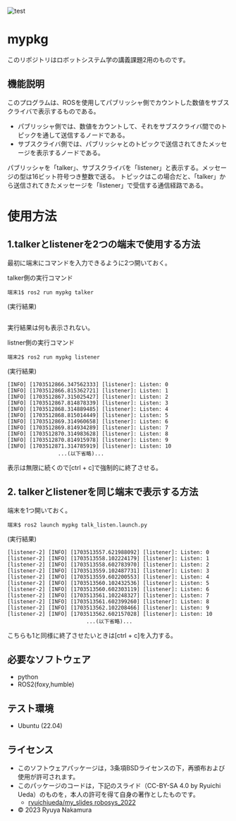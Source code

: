 ![test](https://github.com/ryuyanakamura2022/robosys2023_ROS2_mypkg/actions/workflows/test.yml/badge.svg)

# mypkg
このリポジトリはロボットシステム学の講義課題2用のものです。

## 機能説明
このプログラムは、ROSを使用してパブリッシャ側でカウントした数値をサブスクライバで表示するものである。
* パブリッシャ側では、数値をカウントして、それをサブスクライバ間でのトピックを通して送信するノードである。
* サブスクライバ側では、パブリッシャとのトピックで送信されてきたメッセージを表示するノードである。

パブリッシャを「talker」、サブスクライバを「listener」と表示する。メッセージの型は16ビット符号つき整数で送る。
トピックはこの場合だと、「talker」から送信されてきたメッセージを「listener」で受信する通信経路である。

# 使用方法
## 1.talkerとlistenerを2つの端末で使用する方法
最初に端末にコマンドを入力できるように2つ開いておく。

talker側の実行コマンド
```
端末1$ ros2 run mypkg talker
```
(実行結果)
```
```
実行結果は何も表示されない。

listner側の実行コマンド
```
端末2$ ros2 run mypkg listener
```
(実行結果)
```
[INFO] [1703512866.347562333] [listener]: Listen: 0
[INFO] [1703512866.815362721] [listener]: Listen: 1
[INFO] [1703512867.315025427] [listener]: Listen: 2
[INFO] [1703512867.814878339] [listener]: Listen: 3
[INFO] [1703512868.314889485] [listener]: Listen: 4
[INFO] [1703512868.815014449] [listener]: Listen: 5
[INFO] [1703512869.314960658] [listener]: Listen: 6
[INFO] [1703512869.814934289] [listener]: Listen: 7
[INFO] [1703512870.314983628] [listener]: Listen: 8
[INFO] [1703512870.814915978] [listener]: Listen: 9
[INFO] [1703512871.314785919] [listener]: Listen: 10
                ...(以下省略)...
```
表示は無限に続くので[ctrl + c]で強制的に終了させる。

## 2. talkerとlistenerを同じ端末で表示する方法
端末を1つ開いておく。

```
端末$ ros2 launch mypkg talk_listen.launch.py
```
(実行結果)
```
[listener-2] [INFO] [1703513557.621988092] [listener]: Listen: 0
[listener-2] [INFO] [1703513558.102224179] [listener]: Listen: 1
[listener-2] [INFO] [1703513558.602783970] [listener]: Listen: 2
[listener-2] [INFO] [1703513559.102487731] [listener]: Listen: 3
[listener-2] [INFO] [1703513559.602200553] [listener]: Listen: 4
[listener-2] [INFO] [1703513560.102432536] [listener]: Listen: 5
[listener-2] [INFO] [1703513560.602303119] [listener]: Listen: 6
[listener-2] [INFO] [1703513561.102248327] [listener]: Listen: 7
[listener-2] [INFO] [1703513561.602399260] [listener]: Listen: 8
[listener-2] [INFO] [1703513562.102208466] [listener]: Listen: 9
[listener-2] [INFO] [1703513562.602157028] [listener]: Listen: 10
                         ...(以下省略)...
```
こちらも1と同様に終了させたいときは[ctrl + c]を入力する。

## 必要なソフトウェア
* python
* ROS2(foxy,humble)

## テスト環境
* Ubuntu (22.04) 

## ライセンス 
* このソフトウェアパッケージは，3条項BSDライセンスの下，再頒布および使用が許可されます。
* このパッケージのコードは，下記のスライド（CC-BY-SA 4.0 by Ryuichi Ueda）のものを，本人の許可を得て自身の著作としたものです。
  * [ryuichiueda/my_slides robosys_2022](https://github.com/ryuichiueda/my_slides/tree/master/robosys_2022)
* © 2023 Ryuya Nakamura
